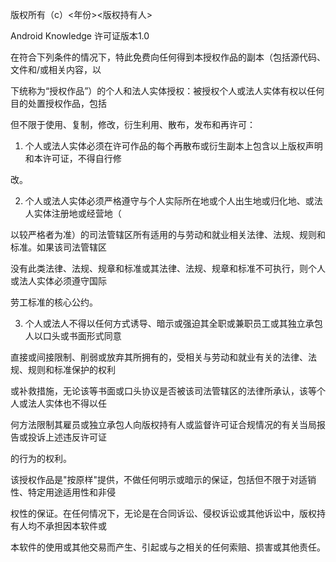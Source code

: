 版权所有（c）<年份><版权持有人>

Android Knowledge 许可证版本1.0



在符合下列条件的情况下，特此免费向任何得到本授权作品的副本（包括源代码、文件和/或相关内容，以

下统称为“授权作品”）的个人和法人实体授权：被授权个人或法人实体有权以任何目的处置授权作品，包括

但不限于使用、复制，修改，衍生利用、散布，发布和再许可：



1. 个人或法人实体必须在许可作品的每个再散布或衍生副本上包含以上版权声明和本许可证，不得自行修

改。

2. 个人或法人实体必须严格遵守与个人实际所在地或个人出生地或归化地、或法人实体注册地或经营地（

以较严格者为准）的司法管辖区所有适用的与劳动和就业相关法律、法规、规则和标准。如果该司法管辖区

没有此类法律、法规、规章和标准或其法律、法规、规章和标准不可执行，则个人或法人实体必须遵守国际

劳工标准的核心公约。

3. 个人或法人不得以任何方式诱导、暗示或强迫其全职或兼职员工或其独立承包人以口头或书面形式同意

直接或间接限制、削弱或放弃其所拥有的，受相关与劳动和就业有关的法律、法规、规则和标准保护的权利

或补救措施，无论该等书面或口头协议是否被该司法管辖区的法律所承认，该等个人或法人实体也不得以任

何方法限制其雇员或独立承包人向版权持有人或监督许可证合规情况的有关当局报告或投诉上述违反许可证

的行为的权利。



该授权作品是"按原样"提供，不做任何明示或暗示的保证，包括但不限于对适销性、特定用途适用性和非侵

权性的保证。在任何情况下，无论是在合同诉讼、侵权诉讼或其他诉讼中，版权持有人均不承担因本软件或

本软件的使用或其他交易而产生、引起或与之相关的任何索赔、损害或其他责任。
